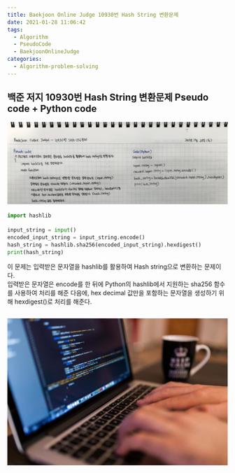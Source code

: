 ```yaml
---
title: Baekjoon Online Judge 10930번 Hash String 변환문제
date: 2021-01-28 11:06:42
tags:
  - Algorithm
  - PseudoCode
  - BaekjoonOnlineJudge
categories:
  - Algorithm-problem-solving
---
```


## 백준 저지 10930번 Hash String 변환문제 Pseudo code + Python code

![](/images/post_images/210128_baekjoon_10930.png)

```python
import hashlib

input_string = input()
encoded_input_string = input_string.encode()
hash_string = hashlib.sha256(encoded_input_string).hexdigest()
print(hash_string)
```

  <!-- more -->

이 문제는 입력받은 문자열을 hashlib를 활용하여 Hash string으로 변환하는 문제이다. <br/>
입력받은 문자열은 encode를 한 뒤에 Python의 hashlib에서 지원하는 sha256 함수를 사용하여 처리를 해준 다음에, hex decimal 값만을 포함하는 문자열을 생성하기 위해 hexdigest()로 처리를 해준다.

## ![](/images/post_images/210124_developer.jpg)

